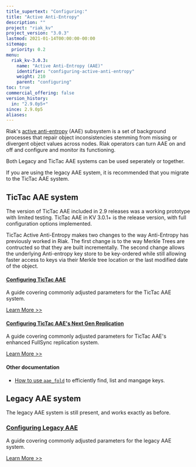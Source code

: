 ```yaml
---
title_supertext: "Configuring:"
title: "Active Anti-Entropy"
description: ""
project: "riak_kv"
project_version: "3.0.3"
lastmod: 2021-01-14T00:00:00-00:00
sitemap:
  priority: 0.2
menu:
  riak_kv-3.0.3:
    name: "Active Anti-Entropy (AAE)"
    identifier: "configuring-active-anti-entropy"
    weight: 210
    parent: "configuring"
toc: true
commercial_offering: false
version_history:
  in: "2.9.0p5+"
since: 2.9.0p5
aliases:
---
```


[config legacy]: ./legacy-aae/
[config tictac]: ./tictac-aae/
[config tictac-repl]: ../next-gen-replication/
[using aaefold]: ../../using/cluster-operations/tictac-aae-fold/
[learn aae]: ../../learn/concepts/active-anti-entropy/

Riak's [active anti-entropy][learn aae] \(AAE) subsystem is a set of background processes that repair object inconsistencies stemming from missing or divergent object values across nodes. Riak operators can turn AAE on and off and configure and monitor its functioning.

Both Legacy and TicTac AAE systems can be used seperately or together.

If you are using the legacy AAE system, it is recommended that you migrate to the TicTac AAE system.

## TicTac AAE system

The version of TicTac AAE included in 2.9 releases was a working prototype with limited testing.
TicTac AAE in KV 3.0.1+ is the release version, with full configuration options implemented.

TicTac Active Anti-Entropy makes two changes to the way Anti-Entropy has previously worked in Riak. The first change is to the way Merkle Trees are contructed so that they are built incrementally. The second change allows the underlying Anti-entropy key store to be key-ordered while still allowing faster access to keys via their Merkle tree location or the last modified date of the object.

#### [Configuring TicTac AAE][config tictac]

A guide covering commonly adjusted parameters for the TicTac AAE system.

[Learn More >>][config tictac]

#### [Configuring TicTac AAE's Next Gen Replication][config tictac-repl]

A guide covering commonly adjusted parameters for TicTac AAE's enhanced FullSync replication system.

[Learn More >>][config tictac-repl]

#### Other documentation

- [How to use `aae_fold`][using aaefold] to efficiently find, list and mangage keys.

## Legacy AAE system

The legacy AAE system is still present, and works exactly as before.

### [Configuring Legacy AAE][config legacy]

A guide covering commonly adjusted parameters for the legacy AAE system.

[Learn More >>][config legacy]

